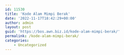```yaml
---
id: 11530
title: 'Kode Alam Mimpi Berak'
date: '2022-11-17T18:42:29+00:00'
author: admin
layout: post
guid: 'https://bos.awn.biz.id/kode-alam-mimpi-berak/'
permalink: /kode-alam-mimpi-berak/
categories:
    - Uncategorized
---
```


